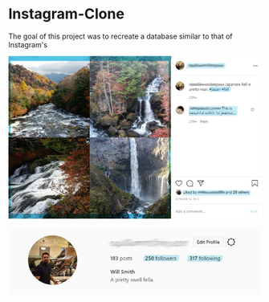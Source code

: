 # Instagram-Clone

The goal of this project was to recreate a database similar to that of Instagram's 

![](Images/Image%20Section.jpg)

![](Images/User%20Section.jpg)
